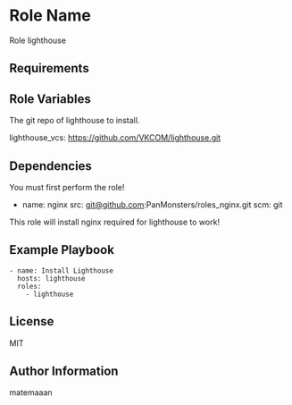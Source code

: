 Role Name
=========

Role lighthouse

Requirements
------------

Role Variables
--------------

The git repo of lighthouse to install.

  lighthouse_vcs: https://github.com/VKCOM/lighthouse.git

Dependencies
------------

You must first perform the role!

- name: nginx
  src: git@github.com:PanMonsters/roles_nginx.git
  scm: git

This role will install nginx required for lighthouse to work!

Example Playbook
----------------

    - name: Install Lighthouse
      hosts: lighthouse
      roles:
        - lighthouse

License
-------

MIT

Author Information
------------------

matemaaan
